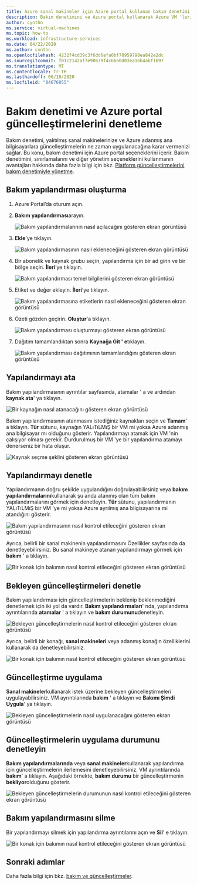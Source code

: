```yaml
---
title: Azure sanal makineler için Azure portal kullanan bakım denetimi
description: Bakım denetimini ve Azure portal kullanarak Azure VM 'lerinize bakım uygulandığını nasıl denetleyeceğinizi öğrenin.
author: cynthn
ms.service: virtual-machines
ms.topic: how-to
ms.workload: infrastructure-services
ms.date: 04/22/2020
ms.author: cynthn
ms.openlocfilehash: 4232f4cd39c3f6dd6efa0bf78959798ea842e2dc
ms.sourcegitcommit: f01c2142af7e90679f4c6b60d03ea16b4abf1b97
ms.translationtype: MT
ms.contentlocale: tr-TR
ms.lasthandoff: 06/10/2020
ms.locfileid: "84676055"
---
```

# <a name="control-updates-with-maintenance-control-and-the-azure-portal"></a>Bakım denetimi ve Azure portal güncelleştirmelerini denetleme

Bakım denetimi, yalıtılmış sanal makinelerinize ve Azure adanmış ana bilgisayarlara güncelleştirmelerin ne zaman uygulanacağına karar vermenizi sağlar. Bu konu, bakım denetimi için Azure portal seçeneklerini içerir. Bakım denetimini, sınırlamalarını ve diğer yönetim seçeneklerini kullanmanın avantajları hakkında daha fazla bilgi için bkz. [Platform güncelleştirmelerini bakım denetimiyle yönetme](maintenance-control.md).

## <a name="create-a-maintenance-configuration"></a>Bakım yapılandırması oluşturma

1. Azure Portal’da oturum açın.

1. **Bakım yapılandırması**arayın.

   ![Bakım yapılandırmalarının nasıl açılacağını gösteren ekran görüntüsü](media/virtual-machines-maintenance-control-portal/maintenance-configurations-search.png)

1. **Ekle**'ye tıklayın.

   ![Bakım yapılandırmasının nasıl ekleneceğini gösteren ekran görüntüsü](media/virtual-machines-maintenance-control-portal/maintenance-configurations-add.png)

1. Bir abonelik ve kaynak grubu seçin, yapılandırma için bir ad girin ve bir bölge seçin. **İleri**’ye tıklayın.

   ![Bakım yapılandırması temel bilgilerini gösteren ekran görüntüsü](media/virtual-machines-maintenance-control-portal/maintenance-configurations-basics.png)

1. Etiket ve değer ekleyin. **İleri**’ye tıklayın.

   ![Bakım yapılandırmasına etiketlerin nasıl ekleneceğini gösteren ekran görüntüsü](media/virtual-machines-maintenance-control-portal/maintenance-configurations-tags.png)

1. Özeti gözden geçirin. **Oluştur**'a tıklayın.

   ![Bakım yapılandırması oluşturmayı gösteren ekran görüntüsü](media/virtual-machines-maintenance-control-portal/maintenance-configurations-create.png)

1. Dağıtım tamamlandıktan sonra **Kaynağa Git ' e**tıklayın.

   ![Bakım yapılandırması dağıtımının tamamlandığını gösteren ekran görüntüsü](media/virtual-machines-maintenance-control-portal/maintenance-configurations-deployment-complete.png)

## <a name="assign-the-configuration"></a>Yapılandırmayı ata

Bakım yapılandırmasının ayrıntılar sayfasında, atamalar ' a ve ardından **kaynak ata**' ya tıklayın. 

![Bir kaynağın nasıl atanacağını gösteren ekran görüntüsü](media/virtual-machines-maintenance-control-portal/maintenance-configurations-add-assignment.png)

Bakım yapılandırmasının atanmasını istediğiniz kaynakları seçin ve **Tamam**' a tıklayın. **Tür** sütunu, kaynağın YALıTıLMıŞ bir VM mi yoksa Azure adanmış ana bilgisayar mı olduğunu gösterir. Yapılandırmayı atamak için VM 'nin çalışıyor olması gerekir. Durdurulmuş bir VM 'ye bir yapılandırma atamayı denerseniz bir hata oluşur. 

<!---Shantanu to add details about the error case--->

![Kaynak seçme şeklini gösteren ekran görüntüsü](media/virtual-machines-maintenance-control-portal/maintenance-configurations-select-resource.png)

## <a name="check-configuration"></a>Yapılandırmayı denetle

Yapılandırmanın doğru şekilde uygulandığını doğrulayabilirsiniz veya **bakım yapılandırmalarını**kullanarak şu anda atanmış olan tüm bakım yapılandırmalarını görmek için denetleyin. **Tür** sütunu, yapılandırmanın YALıTıLMıŞ bir VM 'ye mi yoksa Azure ayrılmış ana bilgisayarına mi atandığını gösterir. 

![Bakım yapılandırmasının nasıl kontrol etileceğini gösteren ekran görüntüsü](media/virtual-machines-maintenance-control-portal/maintenance-configurations-host-type.png)

Ayrıca, belirli bir sanal makinenin yapılandırmasını Özellikler sayfasında da denetleyebilirsiniz. Bu sanal makineye atanan yapılandırmayı görmek için **bakım** ' a tıklayın.

![Bir konak için bakımın nasıl kontrol etileceğini gösteren ekran görüntüsü](media/virtual-machines-maintenance-control-portal/maintenance-configurations-check-config.png)

## <a name="check-for-pending-updates"></a>Bekleyen güncelleştirmeleri denetle

Bakım yapılandırması için güncelleştirmelerin beklenip beklenmediğini denetlemek için iki yol da vardır. **Bakım yapılandırmaları**' nda, yapılandırma ayrıntılarında **atamalar** ' a tıklayın ve **bakım durumunu**denetleyin.

![Bekleyen güncelleştirmelerin nasıl kontrol etileceğini gösteren ekran görüntüsü](media/virtual-machines-maintenance-control-portal/maintenance-configurations-pending.png)

Ayrıca, belirli bir konağı, **sanal makineleri** veya adanmış konağın özelliklerini kullanarak da denetleyebilirsiniz. 

![Bir konak için bakımın nasıl kontrol etileceğini gösteren ekran görüntüsü](media/virtual-machines-maintenance-control-portal/maintenance-configurations-pending-vm.png)

## <a name="apply-updates"></a>Güncelleştirme uygulama

**Sanal makineler**kullanarak istek üzerine bekleyen güncelleştirmeleri uygulayabilirsiniz. VM ayrıntılarında **bakım** ' a tıklayın ve **Bakımı Şimdi Uygula**' ya tıklayın.

![Bekleyen güncelleştirmelerin nasıl uygulanacağını gösteren ekran görüntüsü](media/virtual-machines-maintenance-control-portal/maintenance-configurations-apply-updates-now.png)

## <a name="check-the-status-of-applying-updates"></a>Güncelleştirmelerin uygulama durumunu denetleyin 

**Bakım yapılandırmalarında** veya **sanal makineler**kullanarak yapılandırma için güncelleştirmelerin ilerlemesini denetleyebilirsiniz. VM ayrıntılarında **bakım**' a tıklayın. Aşağıdaki örnekte, **bakım durumu** bir güncelleştirmenin **bekliyor**olduğunu gösterir.

![Bekleyen güncelleştirmelerin durumunun nasıl kontrol etileceğini gösteren ekran görüntüsü](media/virtual-machines-maintenance-control-portal/maintenance-configurations-status.png)

## <a name="delete-a-maintenance-configuration"></a>Bakım yapılandırmasını silme

Bir yapılandırmayı silmek için yapılandırma ayrıntılarını açın ve **Sil**' e tıklayın.

![Bir konak için bakımın nasıl kontrol etileceğini gösteren ekran görüntüsü](media/virtual-machines-maintenance-control-portal/maintenance-configurations-delete.png)


## <a name="next-steps"></a>Sonraki adımlar

Daha fazla bilgi için bkz. [bakım ve güncelleştirmeler](maintenance-and-updates.md).
